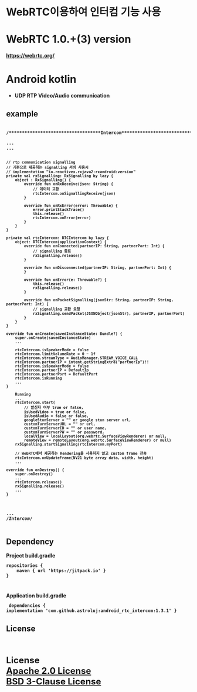 # WebRTC이용하여 인터컴 기능 사용

# WebRTC 1.0.+(3) version <b>
  https://webrtc.org/
# Android kotlin<br>
- UDP RTP Video/Audio communication


<p><p>
<h2> example<br></h2>
<pre><code>
/***********************************Intercom***********************************/<br>
...
...

    // rtp communication signalling 
    // 기본으로 제공하는 signalling 서버 사용시
    // implementation "io.reactivex.rxjava2:rxandroid:version"
    private val rxSignalling: RxSignalling by lazy {
        object : RxSignalling() {
            override fun onRxReceive(json: String) {
                // 데이터 교환
                rtcIntercom.onSignallingReceive(json)
            }
            
            override fun onRxError(error: Throwable) {
                error.printStackTrace()
                this.release()
                rtcIntercom.onError(error)
            }
        }
    }
    
    private val rtcIntercom: RTCIntercom by lazy {
        object: RTCIntercom(applicationContext) {
            override fun onConnected(partnerIP: String, partnerPort: Int) {
                // signalling 종료
                rxSignalling.release()
            }
            
            override fun onDisconnected(partnerIP: String, partnerPort: Int) {
            }
            
            override fun onError(e: Throwable?) {
                this.release()
                rxSignalling.release()
            }
            
            override fun onPacketSignalling(jsonStr: String, partnerIP: String, partnerPort: Int) {
                // signalling 교환 요청
                rxSignalling.sendPacket(JSONObject(jsonStr), partnerIP, partnerPort)
            }
        }
    }
    
    override fun onCreate(savedInstanceState: Bundle?) { 
        super.onCreate(savedInstanceState)
        ...
    
        rtcIntercom.isSpeakerMode = false
        rtcIntercom.limitVolumeRate = 0 ~ 1f
        rtcIntercom.streamType = AudioManager.STREAM_VOICE_CALL
        rtcIntercom.partnerIP = intent.getStringExtra("partnerIp")!!
        rtcIntercom.isSpeakerMode = false
        rtcIntercom.partnerIP = DefaultIp
        rtcIntercom.partnerPort = DefaultPort
        rtcIntercom.isRunning
        ...
    }
    
        Running
        ...
        rtcIntercom.start(
            // 발신자 여부 true or false,
            isUsedVideo = true or false, 
            isUsedAudio = false or false,
            googleStunServer = "" or google stun server url,
            customTurnServerURL = "" or url,
            customTurnServerID = "" or user name,
            customTurnServerPW = "" or password,
            localView = localLayout(org.webrtc.SurfaceViewRenderer) or null,
            remoteView = remoteLayout(org.webrtc.SurfaceViewRenderer) or null)
        rxSignalling.startSignalling(rtcIntercom.myPort)
    
        // WebRTC에서 제공하는 Rendering을 사용하지 않고 custom frame 전송
        rtcIntercom.onUpdateFrame(NV21 byte array data, width, height)
        ...
    
    override fun onDestroy() {
        super.onDestroy()
        ...
        rtcIntercom.release()
        rxSignalling.release()
        ...
    }
...
/***********************************Intercom***********************************/
</code></pre>
<p><p>

<h2>Dependency<br></h2>
Project build.gradle
<code><pre>
repositories {
    maven { url 'https://jitpack.io' }
}

</pre></code>
Application build.gradle
<code><pre>
dependencies {
	implementation 'com.github.astroluj:android_rtc_intercom:1.3.1'
}
</pre></code>

<h2>License</h2><br>
<p style="font-size:x-large">
License<br>
<a href="http://www.apache.org/licenses/LICENSE-2.0">
	Apache 2.0 License
</a>
<br>
<a href="https://opensource.org/licenses/BSD-3-Clause">
	BSD 3-Clause License
</a>
</p>



